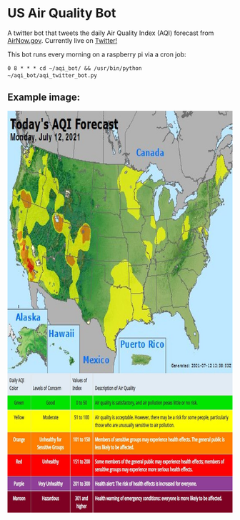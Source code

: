 # US Air Quality Bot
A twitter bot that tweets the daily Air Quality Index (AQI) forecast from [AirNow.gov](AirNow.gov). Currently live on [Twitter!](https://twitter.com/air_qual_bot_us)

This bot runs every morning on a raspberry pi via a cron job:
```
0 8 * * * cd ~/aqi_bot/ && /usr/bin/python ~/aqi_bot/aqi_twitter_bot.py
```
## Example image:
<img src='combo_image_example.jpg' height="900">

